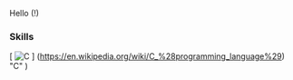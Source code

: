Hello (!)


### Skills
<!--- icons from: https://github.com/tandpfun/skill-icons --->
[ ![C](https://skillicons.dev/icons?i=c)          ] (https://en.wikipedia.org/wiki/C_%28programming_language%29)     "C"     )

<!---
[ ![C++](https://skillicons.dev/icons?i=cpp)      ] (https://en.wikipedia.org/wiki/C%2B%2B)                     "C++"   )
[ ![QT](https://skillicons.dev/icons?i=qt)        ] (https://www.qt.io/)                                        "QT"    )
[ ![PHP](https://skillicons.dev/icons?i=php)      ] (https://www.php.net/)                                      "PHP"   )
[ ![HTML](https://skillicons.dev/icons?i=html)    ] (https://html.spec.whatwg.org/)                             "HTML"  )
[ ![CSS](https://skillicons.dev/icons?i=css)      ] (https://www.w3.org/TR/CSS/)                                "CSS"   )
[ ![Linux](https://skillicons.dev/icons?i=linux)  ] (https://en.wikipedia.org/wiki/Linux)                       "Linux" )
--->
